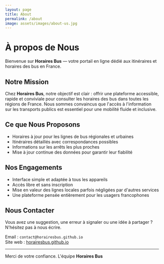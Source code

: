 ```yaml
---
layout: page
title: About
permalink: /about
image: assets/images/about-us.jpg
---
```


# À propos de Nous

Bienvenue sur **Horaires Bus** — votre portail en ligne dédié aux itinéraires et horaires des bus en France.

## Notre Mission

Chez **Horaires Bus**, notre objectif est clair : offrir une plateforme accessible, rapide et conviviale pour consulter les horaires des bus dans toutes les régions de France. Nous sommes convaincus que l'accès à l'information sur les transports publics est essentiel pour une mobilité fluide et inclusive.

## Ce que Nous Proposons

- Horaires à jour pour les lignes de bus régionales et urbaines
- Itinéraires détaillés avec correspondances possibles
- Informations sur les arrêts les plus proches
- Mise à jour continue des données pour garantir leur fiabilité

## Nos Engagements

- Interface simple et adaptée à tous les appareils
- Accès libre et sans inscription
- Mise en valeur des lignes locales parfois négligées par d'autres services
- Une plateforme pensée entièrement pour les usagers francophones

## Nous Contacter

Vous avez une suggestion, une erreur à signaler ou une idée à partager ? N'hésitez pas à nous écrire.

Email : `contact@horairesbus.github.io`  
Site web : [horairesbus.github.io](https://horairesbus.github.io)

---

Merci de votre confiance. L'équipe **Horaires Bus**
